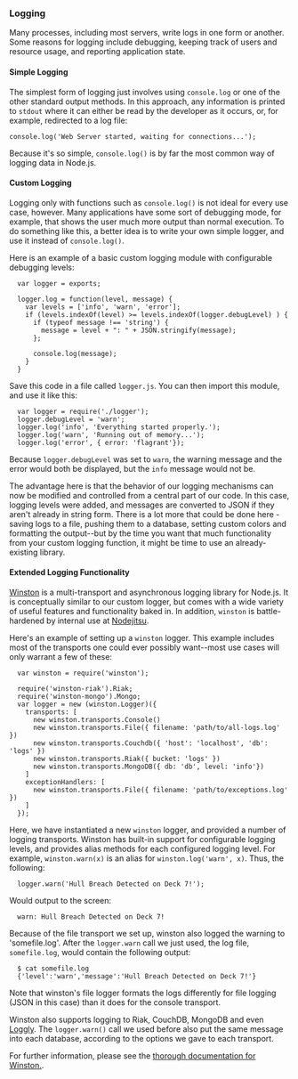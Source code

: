 ### Logging

Many processes, including most servers, write logs in one form or another. Some reasons for logging include debugging, keeping track of users and resource usage, and reporting application state.

#### Simple Logging

The simplest form of logging just involves using `console.log` or one of the other standard output methods. In this approach, any information is printed to `stdout` where it can either be read by the developer as it occurs, or, for example, redirected to a log file: 

    console.log('Web Server started, waiting for connections...');

Because it's so simple, `console.log()` is by far the most common way of logging data in Node.js.

#### Custom Logging

Logging only with functions such as `console.log()` is not ideal for every use case, however.  Many applications have some sort of debugging mode, for example, that shows the user much more output than normal execution.  To do something like this, a better idea is to write your own simple logger, and use it instead of `console.log()`. 

Here is an example of a basic custom logging module with configurable debugging levels:

      var logger = exports;

      logger.log = function(level, message) {
        var levels = ['info', 'warn', 'error'];
        if (levels.indexOf(level) >= levels.indexOf(logger.debugLevel) ) {
          if (typeof message !== 'string') {
            message = level + ": " + JSON.stringify(message);
          };

          console.log(message);
        }
      }

Save this code in a file called `logger.js`. You can then import this module, and use it like this:

      var logger = require('./logger');
      logger.debugLevel = 'warn';
      logger.log('info', 'Everything started properly.');
      logger.log('warn', 'Running out of memory...');
      logger.log('error', { error: 'flagrant'});
    
Because `logger.debugLevel` was set to `warn`, the warning message and the error would both be displayed, but the `info` message would not be.

The advantage here is that the behavior of our logging mechanisms can now be modified and controlled from a central part of our code. In this case, logging levels were added, and messages are converted to JSON if they aren't already in string form. There is a lot more that could be done here - saving logs to a file, pushing them to a database, setting custom colors and formatting the output--but by the time you want that much functionality from your custom logging function, it might be time to use an already-existing library.

#### Extended Logging Functionality

[Winston](https://github.com/indexzero/winston) is a multi-transport and asynchronous logging library for Node.js.  It is conceptually similar to our custom logger, but comes with a wide variety of useful features and functionality baked in. In addition, `winston` is battle-hardened by internal use at [Nodejitsu](http://nodejitsu.com/).

Here's an example of setting up a `winston` logger.  This example includes most of the transports one could ever possibly want--most use cases will only warrant a few of these:

      var winston = require('winston');

      require('winston-riak').Riak;
      require('winston-mongo').Mongo;
      var logger = new (winston.Logger)({
        transports: [
          new winston.transports.Console()
          new winston.transports.File({ filename: 'path/to/all-logs.log' })
          new winston.transports.Couchdb({ 'host': 'localhost', 'db': 'logs' })
          new winston.transports.Riak({ bucket: 'logs' })
          new winston.transports.MongoDB({ db: 'db', level: 'info'})
        ]
        exceptionHandlers: [
          new winston.transports.File({ filename: 'path/to/exceptions.log' })
        ]
      });

Here, we have instantiated a new `winston` logger, and provided a number of logging transports.  Winston has built-in support for configurable logging levels, and provides alias methods for each configured logging level.  For example, `winston.warn(x)` is an alias for `winston.log('warn', x)`.  Thus, the following:

      logger.warn('Hull Breach Detected on Deck 7!'); 

Would output to the screen:

      warn: Hull Breach Detected on Deck 7!

Because of the file transport we set up, winston also logged the warning to 'somefile.log'.  After the `logger.warn` call we just used, the log file, `somefile.log`, would contain the following output:

      $ cat somefile.log 
      {'level':'warn','message':'Hull Breach Detected on Deck 7!'}

Note that winston's file logger formats the logs differently for file logging (JSON in this case) than it does for the console transport.

Winston also supports logging to Riak, CouchDB, MongoDB and even [Loggly](http://loggly.com).  The `logger.warn()` call we used before also put the same message into each database, according to the options we gave to each transport.

For further information, please see the [thorough documentation for Winston.](https://github.com/indexzero/winston).
